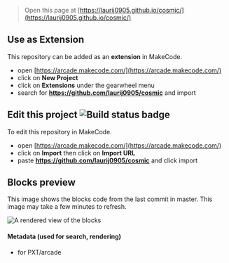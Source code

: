  


> Open this page at [https://laurij0905.github.io/cosmic/](https://laurij0905.github.io/cosmic/)

## Use as Extension

This repository can be added as an **extension** in MakeCode.

* open [https://arcade.makecode.com/](https://arcade.makecode.com/)
* click on **New Project**
* click on **Extensions** under the gearwheel menu
* search for **https://github.com/laurij0905/cosmic** and import

## Edit this project ![Build status badge](https://github.com/laurij0905/cosmic/workflows/MakeCode/badge.svg)

To edit this repository in MakeCode.

* open [https://arcade.makecode.com/](https://arcade.makecode.com/)
* click on **Import** then click on **Import URL**
* paste **https://github.com/laurij0905/cosmic** and click import

## Blocks preview

This image shows the blocks code from the last commit in master.
This image may take a few minutes to refresh.

![A rendered view of the blocks](https://github.com/laurij0905/cosmic/raw/master/.github/makecode/blocks.png)

#### Metadata (used for search, rendering)

* for PXT/arcade
<script src="https://makecode.com/gh-pages-embed.js"></script><script>makeCodeRender("{{ site.makecode.home_url }}", "{{ site.github.owner_name }}/{{ site.github.repository_name }}");</script>
